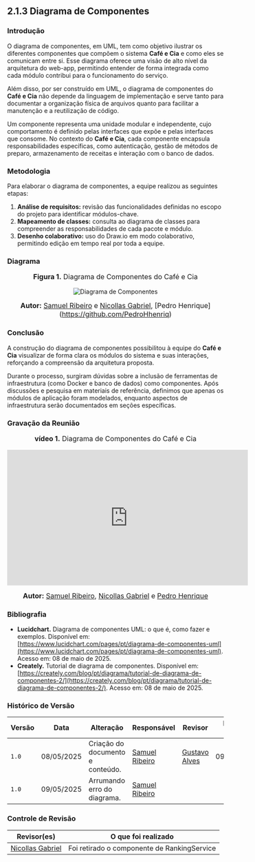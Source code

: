 ## 2.1.3 Diagrama de Componentes

### Introdução

O diagrama de componentes, em UML, tem como objetivo ilustrar os diferentes componentes que compõem o sistema **Café e Cia** e como eles se comunicam entre si. Esse diagrama oferece uma visão de alto nível da arquitetura do web-app, permitindo entender de forma integrada como cada módulo contribui para o funcionamento do serviço.

Além disso, por ser construído em UML, o diagrama de componentes do **Café e Cia** não depende da linguagem de implementação e serve tanto para documentar a organização física de arquivos quanto para facilitar a manutenção e a reutilização de código.

Um componente representa uma unidade modular e independente, cujo comportamento é definido pelas interfaces que expõe e pelas interfaces que consome. No contexto do **Café e Cia**, cada componente encapsula responsabilidades específicas, como autenticação, gestão de métodos de preparo, armazenamento de receitas e interação com o banco de dados.

### Metodologia

Para elaborar o diagrama de componentes, a equipe realizou as seguintes etapas:

1. **Análise de requisitos:** revisão das funcionalidades definidas no escopo do projeto para identificar módulos-chave.  
2. **Mapeamento de classes:** consulta ao diagrama de classes para compreender as responsabilidades de cada pacote e módulo.  
3. **Desenho colaborativo:** uso do Draw.io em modo colaborativo, permitindo edição em tempo real por toda a equipe.

### Diagrama

<center>
<font size="3"><p style="text-align: center"><b>Figura 1.</b>  Diagrama de Componentes do Café e Cia </p></font>

![Diagrama de Componentes](/foco1/Diagrama_de_Componentes.png)

<font size="3"><p style="text-align: center"><b>Autor:</b>  [Samuel Ribeiro](https://github.com/SamuelRicosta) e [Nicollas Gabriel](https://github.com/Nicollaxs), [Pedro Henrique] (https://github.com/PedroHhenriq) </p></font>
</center>

### Conclusão

A construção do diagrama de componentes possibilitou à equipe do **Café e Cia** visualizar de forma clara os módulos do sistema e suas interações, reforçando a compreensão da arquitetura proposta.

Durante o processo, surgiram dúvidas sobre a inclusão de ferramentas de infraestrutura (como Docker e banco de dados) como componentes. Após discussões e pesquisa em materiais de referência, definimos que apenas os módulos de aplicação foram modelados, enquanto aspectos de infraestrutura serão documentados em seções específicas.

### Gravação da Reunião

<center>
<font size="3"><p style="text-align: center"><b>vídeo 1.</b>  Diagrama de Componentes do Café e Cia </p></font>

<iframe width="560" height="315" src="https://www.youtube.com/embed/7MI64rhIOAk?si=6MCdVMyiOugww8cj" title="YouTube video player" frameborder="0" allow="accelerometer; autoplay; clipboard-write; encrypted-media; gyroscope; picture-in-picture; web-share" referrerpolicy="strict-origin-when-cross-origin" allowfullscreen></iframe>

<font size="3"><p style="text-align: center"><b>Autor:</b>  [Samuel Ribeiro](https://github.com/SamuelRicosta), [Nicollas Gabriel](https://github.com/Nicollaxs) e [Pedro Henrique](https://github.com/PedroHhenriq)</p></font>
</center>

### Bibliografia

- **Lucidchart.** Diagrama de componentes UML: o que é, como fazer e exemplos. Disponível em: [https://www.lucidchart.com/pages/pt/diagrama-de-componentes-uml](https://www.lucidchart.com/pages/pt/diagrama-de-componentes-uml). Acesso em: 08 de maio de 2025.  
- **Creately.** Tutorial de diagrama de componentes. Disponível em: [https://creately.com/blog/pt/diagrama/tutorial-de-diagrama-de-componentes-2/](https://creately.com/blog/pt/diagrama/tutorial-de-diagrama-de-componentes-2/). Acesso em: 08 de maio de 2025.

### Histórico de Versão

| Versão | Data       | Alteração              | Responsável     | Revisor           | Data de revisão |
|--------|------------|------------------------|------------------|-------------------|------------------|
| `1.0` | 08/05/2025  | Criação do documento e conteúdo. | [Samuel Ribeiro](https://github.com/SamuelRicosta) |[Gustavo Alves](https://github.com/gustaallves) | 09/05/2025 |
| `1.0` | 09/05/2025  | Arrumando erro do diagrama. | [Samuel Ribeiro](https://github.com/SamuelRicosta) ||

### Controle de Revisão
| Revisor(es)      | O que foi realizado                                  |
|------------------|------------------------------------------------------|
|  [Nicollas Gabriel](https://github.com/Nicollaxs)  | Foi retirado o componente de RankingService |
